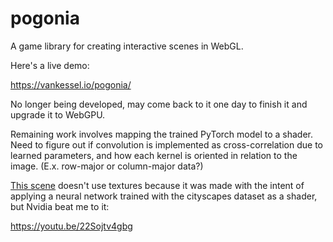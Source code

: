 # pogonia

A game library for creating interactive scenes in WebGL.

Here's a live demo:

https://vankessel.io/pogonia/

No longer being developed, may come back to it one day to finish it and upgrade it to WebGPU.

Remaining work involves mapping the trained PyTorch model to a shader. Need to figure out if convolution is implemented as cross-correlation due to learned parameters, and how each kernel is oriented in relation to the image. (E.x. row-major or column-major data?)

[This scene](https://vankessel.io/pogonia/) doesn't use textures because it was made with the intent of applying a neural network trained with the cityscapes dataset as a shader, but Nvidia beat me to it:

https://youtu.be/22Sojtv4gbg
